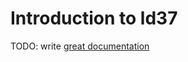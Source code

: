 # Introduction to ld37

TODO: write [great documentation](http://jacobian.org/writing/what-to-write/)
